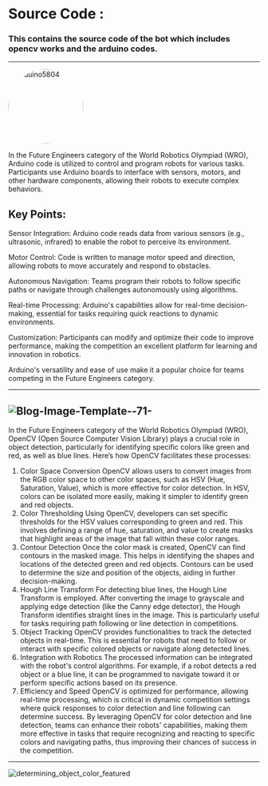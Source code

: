 #  Source Code :
<u>  </u>
### This contains the source code of the bot which includes opencv works and the arduino codes.
---

<img src="https://github.com/user-attachments/assets/d3fc7745-01cd-43c3-9105-fc6b4c8bee38" alt="arduino5804" style="width: 150px; height: 150px; border-radius: 50%; object-fit: cover;">


<u> </u>


In the Future Engineers category of the World Robotics Olympiad (WRO), Arduino code is utilized to control and program robots for various tasks. Participants use Arduino boards to interface with sensors, motors, and other hardware components, allowing their robots to execute complex behaviors.

## Key Points:

Sensor Integration: Arduino code reads data from various sensors (e.g., ultrasonic, infrared) to enable the robot to perceive its environment.

Motor Control: Code is written to manage motor speed and direction, allowing robots to move accurately and respond to obstacles.

Autonomous Navigation: Teams program their robots to follow specific paths or navigate through challenges autonomously using algorithms.

Real-time Processing: Arduino's capabilities allow for real-time decision-making, essential for tasks requiring quick reactions to dynamic environments.

Customization: Participants can modify and optimize their code to improve performance, making the competition an excellent platform for learning and innovation in robotics.

Arduino's versatility and ease of use make it a popular choice for teams competing in the Future Engineers category.
<u> </u>

---

![Blog-Image-Template--71-](https://github.com/user-attachments/assets/8557bb37-24d6-4240-9ffe-e01ce5bc7632)
---

In the Future Engineers category of the World Robotics Olympiad (WRO), OpenCV (Open Source Computer Vision Library) plays a crucial role in object detection, particularly for identifying specific colors like green and red, as well as blue lines. Here’s how OpenCV facilitates these processes:

1. Color Space Conversion
OpenCV allows users to convert images from the RGB color space to other color spaces, such as HSV (Hue, Saturation, Value), which is more effective for color detection. In HSV, colors can be isolated more easily, making it simpler to identify green and red objects.
2. Color Thresholding
Using OpenCV, developers can set specific thresholds for the HSV values corresponding to green and red. This involves defining a range of hue, saturation, and value to create masks that highlight areas of the image that fall within these color ranges.
3. Contour Detection
Once the color mask is created, OpenCV can find contours in the masked image. This helps in identifying the shapes and locations of the detected green and red objects. Contours can be used to determine the size and position of the objects, aiding in further decision-making.
4. Hough Line Transform
For detecting blue lines, the Hough Line Transform is employed. After converting the image to grayscale and applying edge detection (like the Canny edge detector), the Hough Transform identifies straight lines in the image. This is particularly useful for tasks requiring path following or line detection in competitions.
5. Object Tracking
OpenCV provides functionalities to track the detected objects in real-time. This is essential for robots that need to follow or interact with specific colored objects or navigate along detected lines.
6. Integration with Robotics
The processed information can be integrated with the robot's control algorithms. For example, if a robot detects a red object or a blue line, it can be programmed to navigate toward it or perform specific actions based on its presence.
7. Efficiency and Speed
OpenCV is optimized for performance, allowing real-time processing, which is critical in dynamic competition settings where quick responses to color detection and line following can determine success.
By leveraging OpenCV for color detection and line detection, teams can enhance their robots' capabilities, making them more effective in tasks that require recognizing and reacting to specific colors and navigating paths, thus improving their chances of success in the competition.

---



![determining_object_color_featured](https://github.com/user-attachments/assets/0b1a72c6-f1ce-4f9b-ba7b-ba0572ac4da4)
